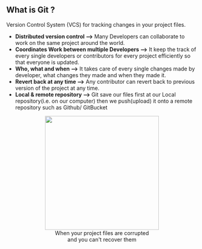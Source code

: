 <h2>
    What is Git ?
</h2>

Version Control System (VCS) for tracking changes in your project files.

<ul>
    <li><b>Distributed version control --></b> Many Developers can collaborate to work on the same project around the world.</li>
    <li><b>Coordinates Work between multiple Developers --></b> It keep the track of every single developers or contributors for every project efficiently so that everyone is updated.</li>
    <li><b>Who, what and when --></b> It takes care of every single changes made by developer, what changes they made and when they made it.</li>
    <li><b>Revert back at any time --></b> Any contributor can revert back to previous version of the project at any time.</li>
    <li><b>Local & remote repository --> </b>Git save our files first at our Local repository(i.e. on our computer) then we push(upload) it onto a remote repository such as Github/ GitBucket</li>
</ul>

<p align="center">
    <img src="https://media.giphy.com/media/wvQIqJyNBOCjK/giphy.gif" width="300">
    <br>
    When your project files are corrupted <br>and you can't recover them
</p>